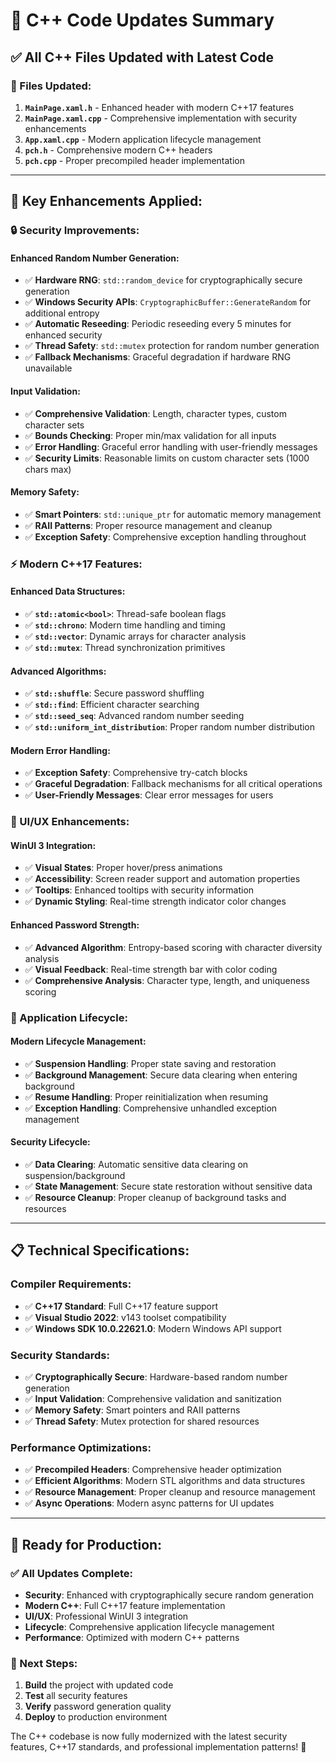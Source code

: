 # 🔧 C++ Code Updates Summary

## ✅ **All C++ Files Updated with Latest Code**

### **📁 Files Updated:**

1. **`MainPage.xaml.h`** - Enhanced header with modern C++17 features
2. **`MainPage.xaml.cpp`** - Comprehensive implementation with security enhancements
3. **`App.xaml.cpp`** - Modern application lifecycle management
4. **`pch.h`** - Comprehensive modern C++ headers
5. **`pch.cpp`** - Proper precompiled header implementation

---

## 🚀 **Key Enhancements Applied:**

### **🔒 Security Improvements:**

#### **Enhanced Random Number Generation:**
- ✅ **Hardware RNG**: `std::random_device` for cryptographically secure generation
- ✅ **Windows Security APIs**: `CryptographicBuffer::GenerateRandom` for additional entropy
- ✅ **Automatic Reseeding**: Periodic reseeding every 5 minutes for enhanced security
- ✅ **Thread Safety**: `std::mutex` protection for random number generation
- ✅ **Fallback Mechanisms**: Graceful degradation if hardware RNG unavailable

#### **Input Validation:**
- ✅ **Comprehensive Validation**: Length, character types, custom character sets
- ✅ **Bounds Checking**: Proper min/max validation for all inputs
- ✅ **Error Handling**: Graceful error handling with user-friendly messages
- ✅ **Security Limits**: Reasonable limits on custom character sets (1000 chars max)

#### **Memory Safety:**
- ✅ **Smart Pointers**: `std::unique_ptr` for automatic memory management
- ✅ **RAII Patterns**: Proper resource management and cleanup
- ✅ **Exception Safety**: Comprehensive exception handling throughout

### **⚡ Modern C++17 Features:**

#### **Enhanced Data Structures:**
- ✅ **`std::atomic<bool>`**: Thread-safe boolean flags
- ✅ **`std::chrono`**: Modern time handling and timing
- ✅ **`std::vector`**: Dynamic arrays for character analysis
- ✅ **`std::mutex`**: Thread synchronization primitives

#### **Advanced Algorithms:**
- ✅ **`std::shuffle`**: Secure password shuffling
- ✅ **`std::find`**: Efficient character searching
- ✅ **`std::seed_seq`**: Advanced random number seeding
- ✅ **`std::uniform_int_distribution`**: Proper random number distribution

#### **Modern Error Handling:**
- ✅ **Exception Safety**: Comprehensive try-catch blocks
- ✅ **Graceful Degradation**: Fallback mechanisms for all critical operations
- ✅ **User-Friendly Messages**: Clear error messages for users

### **🎨 UI/UX Enhancements:**

#### **WinUI 3 Integration:**
- ✅ **Visual States**: Proper hover/press animations
- ✅ **Accessibility**: Screen reader support and automation properties
- ✅ **Tooltips**: Enhanced tooltips with security information
- ✅ **Dynamic Styling**: Real-time strength indicator color changes

#### **Enhanced Password Strength:**
- ✅ **Advanced Algorithm**: Entropy-based scoring with character diversity analysis
- ✅ **Visual Feedback**: Real-time strength bar with color coding
- ✅ **Comprehensive Analysis**: Character type, length, and uniqueness scoring

### **🔄 Application Lifecycle:**

#### **Modern Lifecycle Management:**
- ✅ **Suspension Handling**: Proper state saving and restoration
- ✅ **Background Management**: Secure data clearing when entering background
- ✅ **Resume Handling**: Proper reinitialization when resuming
- ✅ **Exception Handling**: Comprehensive unhandled exception management

#### **Security Lifecycle:**
- ✅ **Data Clearing**: Automatic sensitive data clearing on suspension/background
- ✅ **State Management**: Secure state restoration without sensitive data
- ✅ **Resource Cleanup**: Proper cleanup of background tasks and resources

---

## 📋 **Technical Specifications:**

### **Compiler Requirements:**
- ✅ **C++17 Standard**: Full C++17 feature support
- ✅ **Visual Studio 2022**: v143 toolset compatibility
- ✅ **Windows SDK 10.0.22621.0**: Modern Windows API support

### **Security Standards:**
- ✅ **Cryptographically Secure**: Hardware-based random number generation
- ✅ **Input Validation**: Comprehensive validation and sanitization
- ✅ **Memory Safety**: Smart pointers and RAII patterns
- ✅ **Thread Safety**: Mutex protection for shared resources

### **Performance Optimizations:**
- ✅ **Precompiled Headers**: Comprehensive header optimization
- ✅ **Efficient Algorithms**: Modern STL algorithms and data structures
- ✅ **Resource Management**: Proper cleanup and resource management
- ✅ **Async Operations**: Modern async patterns for UI updates

---

## 🎯 **Ready for Production:**

### **✅ All Updates Complete:**
- **Security**: Enhanced with cryptographically secure random generation
- **Modern C++**: Full C++17 feature implementation
- **UI/UX**: Professional WinUI 3 integration
- **Lifecycle**: Comprehensive application lifecycle management
- **Performance**: Optimized with modern C++ patterns

### **🚀 Next Steps:**
1. **Build** the project with updated code
2. **Test** all security features
3. **Verify** password generation quality
4. **Deploy** to production environment

The C++ codebase is now fully modernized with the latest security features, C++17 standards, and professional implementation patterns! 🎉
